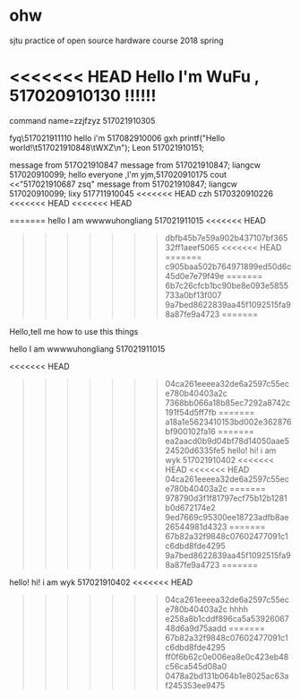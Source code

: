 # ohw
sjtu practice of open source hardware course 2018 spring

<<<<<<< HEAD
Hello I'm WuFu , 517020910130
!!!!!!
=======
command
name=zzjfzyz
517021910305





fyq\517021911110
hello  i'm 517082910006 gxh
printf("Hello world!\t517021910848\tWXZ\n");
Leon 517021910151;

message from 517O21910847
message from 517021910847;
liangcw 517020910099;
hello everyone ,l'm yjm,517020910175
cout <<"517021910687 zsq"
message from 517021910847;
liangcw 517020910099;
lixy 517711910045
<<<<<<< HEAD
czh 5170320910226
<<<<<<< HEAD
<<<<<<< HEAD

=======
hello I am wwwwuhongliang 517021911015
<<<<<<< HEAD
>>>>>>> dbfb45b7e59a902b437107bf36532ff1aeef5065
<<<<<<< HEAD
=======
>>>>>>> c905baa502b764971899ed50d6c45d0e7e79f49e
=======
>>>>>>> 6b7c26cfcb1bc90be8e093e5855733a0bf13f007
>>>>>>> 9a7bed8622839aa45f1092515fa98a87fe9a4723
=======

Hello,tell me how to use this things


hello I am wwwwuhongliang 517021911015

<<<<<<< HEAD
>>>>>>> 04ca261eeeea32de6a2597c55ece780b40403a2c
>>>>>>> 7368bb066a18b85ec7292a8742c191f54d5ff7fb
=======
>>>>>>> a18a1e5623410153bd002e362876bf900102fa16
=======
>>>>>>> ea2aacd0b9d04bf78d14050aae524520d6335fe5
hello!
hi! i am wyk 517021910402
<<<<<<< HEAD
<<<<<<< HEAD
>>>>>>> 04ca261eeeea32de6a2597c55ece780b40403a2c
=======
>>>>>>> 978790d3f1f81797ecf75b12b1281b0d672174e2
>>>>>>> 9ed7669c95300ee18723adfb8ae26544981d4323
=======
>>>>>>> 67b82a32f9848c07602477091c1c6dbd8fde4295
>>>>>>> 9a7bed8622839aa45f1092515fa98a87fe9a4723
=======

hello!
hi! i am wyk 517021910402
<<<<<<< HEAD
>>>>>>> 04ca261eeeea32de6a2597c55ece780b40403a2c
hhhh
>>>>>>> e258a8b1cddf896ca5a5392606748d6a9d75aadd
=======
>>>>>>> 67b82a32f9848c07602477091c1c6dbd8fde4295
>>>>>>> ff0f6b62c0e006ea8e0c423eb48c56ca545d08a0
>>>>>>> 0478a2bd131b064b1e8025ac63af245353ee9475

